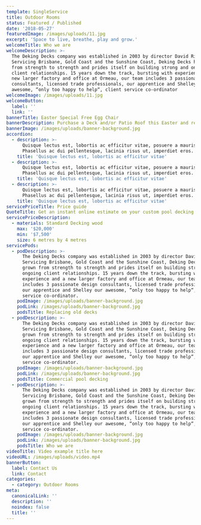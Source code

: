 ```yaml
---
template: SingleService
title: Outdoor Rooms
status: Featured / Published
date: '2018-05-27'
featuredImage: /images/uploads/11.jpg
excerpt: 'Space to live, breathe, play and grow.'
welcomeTitle: Who we are
welcomeDescription: >-
  The Deking Decks company was established in 2003 by director David Rider.
  Servicing Brisbane, Gold Coast and the Sunshine Coast, Deking Decks has grown
  from strength to strength and prides itself on building strong and ongoing
  client relationships. 15 years down the track, bursting with experience and a
  new larger factory and office at Ormeau, our team includes 3 passionate design
  consultants, licensed trade professionals, our apprentice and Shelley our
  awesome, “only too happy to help“, client service co-ordinator
welcomeImage: /images/uploads/11.jpg
welcomeButton:
  label: ''
  link: ''
bannerTitle: Easter Special Free Egg Chair
bannerDescription: Purchase a Deck and/or Patio Roof this Easter and receive a Free Egg Chair.
bannerImage: /images/uploads/banner-background.jpg
accordion:
  - description: >-
      Quisque lectus est, lobortis ac efficitur vitae, posuere a mauris.
      Phasellus ac dui pellentesque, lacinia risus ut, imperdiet eros.
    title: 'Quisque lectus est, lobortis ac efficitur vitae'
  - description: >-
      Quisque lectus est, lobortis ac efficitur vitae, posuere a mauris.
      Phasellus ac dui pellentesque, lacinia risus ut, imperdiet eros.
    title: 'Quisque lectus est, lobortis ac efficitur vitae'
  - description: >-
      Quisque lectus est, lobortis ac efficitur vitae, posuere a mauris.
      Phasellus ac dui pellentesque, lacinia risus ut, imperdiet eros.
    title: 'Quisque lectus est, lobortis ac efficitur vitae'
servicePriceTitle: Price guide
QuoteTitle: Get an instant online estimate on your custom pool decking
servicePriceDescription:
  - materials: Standard Decking wood
    max: '$20,000'
    min: '$7,500'
    size: 6 metres by 4 metres
servicePods:
  - podDescription: >-
      The Deking Decks company was established in 2003 by director David Rider.
      Servicing Brisbane, Gold Coast and the Sunshine Coast, Deking Decks has
      grown from strength to strength and prides itself on building strong and
      ongoing client relationships. 15 years down the track, bursting with
      experience and a new larger factory and office at Ormeau, our team
      includes 3 passionate design consultants, licensed trade professionals,
      our apprentice and Shelley our awesome, “only too happy to help“, client
      service co-ordinator.
    podImage: /images/uploads/banner-background.jpg
    podLink: /images/uploads/banner-background.jpg
    podsTitle: Replacing old decks
  - podDescription: >-
      The Deking Decks company was established in 2003 by director David Rider.
      Servicing Brisbane, Gold Coast and the Sunshine Coast, Deking Decks has
      grown from strength to strength and prides itself on building strong and
      ongoing client relationships. 15 years down the track, bursting with
      experience and a new larger factory and office at Ormeau, our team
      includes 3 passionate design consultants, licensed trade professionals,
      our apprentice and Shelley our awesome, “only too happy to help“, client
      service co-ordinator.
    podImage: /images/uploads/banner-background.jpg
    podLink: /images/uploads/banner-background.jpg
    podsTitle: Commercial pool decking
  - podDescription: >-
      The Deking Decks company was established in 2003 by director David Rider.
      Servicing Brisbane, Gold Coast and the Sunshine Coast, Deking Decks has
      grown from strength to strength and prides itself on building strong and
      ongoing client relationships. 15 years down the track, bursting with
      experience and a new larger factory and office at Ormeau, our team
      includes 3 passionate design consultants, licensed trade professionals,
      our apprentice and Shelley our awesome, “only too happy to help“, client
      service co-ordinator.
    podImage: /images/uploads/banner-background.jpg
    podLink: /images/uploads/banner-background.jpg
    podsTitle: Who we are
videoTitle: Video example title here
videoURL: /images/uploads/video.mp4
bannerButton:
  label: Contact Us
  link: Contact
categories:
  - category: Outdoor Rooms
meta:
  canonicalLink: ''
  description: ''
  noindex: false
  title: ''
---
```


